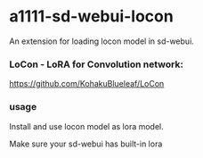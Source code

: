 # a1111-sd-webui-locon

An extension for loading locon model in sd-webui.

### LoCon - LoRA for Convolution network:
https://github.com/KohakuBlueleaf/LoCon

### usage
Install and use locon model as lora model.

Make sure your sd-webui has built-in lora
